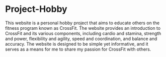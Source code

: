 # Project-Hobby

This website is a personal hobby project that aims to educate others on the fitness program known as CrossFit. The website provides an introduction to CrossFit and its various components, including cardio and stamina, strength and power, flexibility and agility, speed and coordination, and balance and accuracy. The website is designed to be simple yet informative, and it serves as a means for me to share my passion for CrossFit with others.
